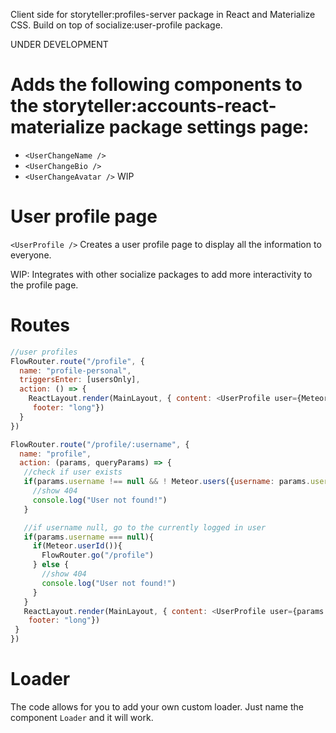Client side for storyteller:profiles-server package in React and Materialize CSS. Build on top of socialize:user-profile package.

UNDER DEVELOPMENT

Adds the following components to the storyteller:accounts-react-materialize package settings page:
=====
* `<UserChangeName />`
* `<UserChangeBio />`
* `<UserChangeAvatar />` WIP

User profile page
=====
`<UserProfile />`
Creates a user profile page to display all the information to everyone.

WIP: Integrates with other socialize packages to add more interactivity to the profile page.


Routes
=====
```js
//user profiles
FlowRouter.route("/profile", {
  name: "profile-personal",
  triggersEnter: [usersOnly],
  action: () => {
    ReactLayout.render(MainLayout, { content: <UserProfile user={Meteor.users.findOne(Meteor.userId())} />,
     footer: "long"})
  }
})

FlowRouter.route("/profile/:username", {
  name: "profile",
  action: (params, queryParams) => {
   //check if user exists
   if(params.username !== null && ! Meteor.users({username: params.username})){
     //show 404
     console.log("User not found!")
   }

   //if username null, go to the currently logged in user
   if(params.username === null){
     if(Meteor.userId()){
       FlowRouter.go("/profile")
     } else {
       //show 404
       console.log("User not found!")
     }
   }
   ReactLayout.render(MainLayout, { content: <UserProfile user={params.username} />,
    footer: "long"})
 }
})
```

Loader
=====
The code allows for you to add your own custom loader. Just name the component `Loader` and it will work.
